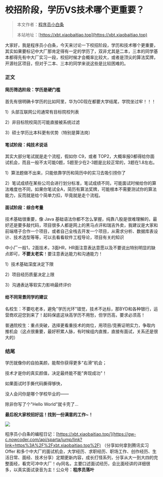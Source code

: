 # 校招阶段，学历VS技术哪个更重要？

> 本文作者：[程序员小白条](https://github.com/luoye6)
>
> 本站地址：[https://xbt.xiaobaitiao.top](https://xbt.xiaobaitiao.top)

大家好，我是程序员小白条，今天来讨论一下校招阶段，学历和技术哪个更重要，其实如果要标记中大厂那肯定得有一定的学历了，双非尤其是二本，三本的同学基本都得先有中大厂实习一段，校招时候才会概率比较大，或者是顶尖的算法奖牌，开源社区项目，但对于二本、三本的同学来说这些是比较困难的。

### 正文

#### 简历筛选阶段：学历是硬门槛

首先有很明确卡学历的比如阿里，华为OD现在都要大学结尾，学院坐过牢！！！

1）头部互联网公司通常有目标院校列表

2）非目标院校简历可能直接被系统过滤

3）硕士学历比本科更有优势（特别是算法岗）

#### 笔试阶段：纯技术说话

其实大部分笔试就是走个流程，假如你 C9，或者 TOP2，大概率报0都得给你面试机会，而且一般不太可能0题，5题至少在2-3题是比较正常的，3题在1.8左右。

1）算法题做不出来，只能依靠学历和简历中的实习去吸引捞你了

2）笔试成绩在某些公司会进行划分标准，笔试成绩不同，可能面试时候给你的算法难度也不同，如果你笔试全A，简历有算法奖牌，可能根本不需要测试你的算法能力，反而就是给个简单力扣，毕竟就是走个流程。

#### 面试阶段：综合考量

技术基础很重要，像 Java 基础语法你都不怎么掌握，纯靠八股是很难理解的，最好还是要多敲代码，项目很多人都是网上的黑马点评和瑞吉外卖，我建议是大家和前端塔子合作一个项目，或者自己全栈去开发一个项目，从需求分析、数据库表设计、技术选型等等，可以去看看软件工程导论，项目有关的知识

中小厂一般1，2面技术，3面HR，HR面注意表达意愿以及不要说出特别明显的缺点即可，**不要太老实**！要注意表达能力和沟通能力！

1）技术基础深度决定下限

2）项目经历质量决定上限

3）沟通表达等软实力影响最终评价

#### 给不同背景同学的建议

名校生：不要吃老本，避免"学历光环"错觉，技术不达标，那BYD和各种银行，运营商欢迎您到来了！起码保底这块高学历不用愁，但学历高，要求必须高！

普通院校生：重点突破，选择更看重技术的岗位，用项目/竞赛证明实力，争取内推机会（这点很重要，最好积累人脉，有时候组内直推，直接有面试，关系还是很大的）



### 结尾

学历就像你的自拍美颜，能帮你获得更多"右滑"机会；

技术才是你的真实颜值，决定最终能不能"奔现成功"！

如果面试时手撕代码撕得够快，

没人会问你是哪个学校毕业的——

除非你写了个"Hello World"就卡壳了...

**最后祝大家校招好运！找到一份满意的工作~！**

![](https://pic.yupi.icu/5563/202507252020838.png)

程序员小白条的编程日记：[https://xbt.xiaobaitiao.top/](https://gw-c.nowcoder.com/api/sparta/jump/link?link=https%3A%2F%2Fxbt.xiaobaitiao.top%2F) （分享如何拿到腾讯实习 Offer 和多个中大厂的面试机会，大学经历、求职经历、职场工作、创作经历、生活日常、面经、技术分享）定期更新内容，成长打怪系列，分享从大一到大四的完整面经，看完可冲中大厂！dy同名，主要口述面试经历，会比面经讲的详细很多，以真实面试录音为主！公众号：**程序员落叶**